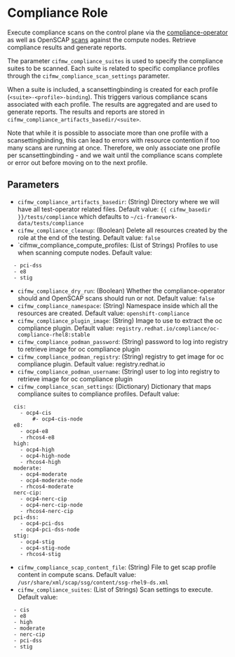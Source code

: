 # Compliance Role

Execute compliance scans on the control plane via the [compliance-operator](https://github.com/openshift/compliance-operator)
as well as OpenSCAP [scans](https://docs.redhat.com/en/documentation/red_hat_enterprise_linux/9/html/security_hardening/scanning-the-system-for-configuration-compliance-and-vulnerabilities_security-hardening#configuration-compliance-tools-in-rhel_scanning-the-system-for-configuration-compliance-and-vulnerabilities) against the compute nodes.  Retrieve compliance results and generate reports.

The parameter `cifmw_compliance_suites` is used to specify the compliance suites to be scanned.  Each suite is related to specific
compliance profiles through the `cifmw_compliance_scan_settings` parameter.

When a suite is included, a scansettingbinding is created for each profile (`<suite>-<profile>-binding`).  This triggers
various compliance scans associated with each profile.  The results are aggregated and are used to generate reports.  The results and
reports are stored in `cifmw_compliance_artifacts_basedir/<suite>`.

Note that while it is possible to associate more than one profile with a scansettingbinding, this can lead to errors with resource
contention if too many scans are running at once.  Therefore, we only associate one profile per scansettingbinding - and we wait
until the compliance scans complete or error out before moving on to the next profile.

## Parameters

* `cifmw_compliance_artifacts_basedir`: (String) Directory where we will have all test-operator related files. Default value: `{{ cifmw_basedir }}/tests/compliance` which defaults to `~/ci-framework-data/tests/compliance`
* `cifmw_compliance_cleanup`: (Boolean) Delete all resources created by the role at the end of the testing. Default value: `false`
* `cifmw_compliance_compute_profiles: (List of Strings) Profiles to use when scanning compute nodes. Default value:
```
  - pci-dss
  - e8
  - stig
```
* `cifmw_compliance_dry_run`: (Boolean) Whether the compliance-operator should and OpenSCAP scans should run or not.  Default value: `false`
* `cifmw_compliance_namespace`: (String) Namespace inside which all the resources are created. Default value: `openshift-compliance`
* `cifmw_compliance_plugin_image`: (String) Image to use to extract the oc compliance plugin. Default value: `registry.redhat.io/compliance/oc-compliance-rhel8:stable`
* `cifmw_compliance_podman_password`: (String) password to log into registry to retrieve image for oc compliance plugin
* `cifmw_compliance_podman_registry`: (String) registry to get image for oc compliance plugin.  Default value: registry.redhat.io
* `cifmw_compliance_podman_username`: (String) user to log into registry to retrieve image for oc compliance plugin
* `cifmw_compliance_scan_settings`: (Dictionary) Dictionary that maps compliance suites to compliance profiles.  Default value:
```
  cis:
    - ocp4-cis
        #- ocp4-cis-node
  e8:
    - ocp4-e8
    - rhcos4-e8
  high:
    - ocp4-high
    - ocp4-high-node
    - rhcos4-high
  moderate:
    - ocp4-moderate
    - ocp4-moderate-node
    - rhcos4-moderate
  nerc-cip:
    - ocp4-nerc-cip
    - ocp4-nerc-cip-node
    - rhcos4-nerc-cip
  pci-dss:
    - ocp4-pci-dss
    - ocp4-pci-dss-node
  stig:
    - ocp4-stig
    - ocp4-stig-node
    - rhcos4-stig
```
* `cifmw_compliance_scap_content_file`: (String) File to get scap profile content in compute scans. Default value: `/usr/share/xml/scap/ssg/content/ssg-rhel9-ds.xml`
* `cifmw_compliance_suites`: (List of Strings) Scan settings to execute.  Default value:
```
  - cis
  - e8
  - high
  - moderate
  - nerc-cip
  - pci-dss
  - stig
```
